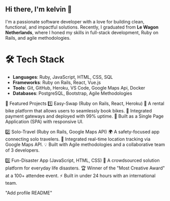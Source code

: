 ## Hi there, I'm kelvin 👋

I'm a passionate software developer with a love for building clean, functional, and impactful solutions. Recently, I graduated from **Le Wagon Netherlands**, where I honed my skills in full-stack development, Ruby on Rails, and agile methodologies.

# 🛠️ Tech Stack
- **Languages**: Ruby, JavaScript, HTML, CSS, SQL
- **Frameworks**: Ruby on Rails, React, Vue.js
- **Tools**: Git, GitHub, Heroku, VS Code, Google Maps Api, Docker
- **Databases**: PostgreSQL, Bootstrap, Agile Methodologies


🚀 Featured Projects
1️⃣ Easy-Swap (Ruby on Rails, React, Heroku)
🔹 A rental bike platform that allows users to seamlessly book bikes.
🔹 Integrated payment gateways and deployed with 99% uptime.
🔹 Built as a Single Page Application (SPA) with responsive UI.

2️⃣ Solo-Travel (Ruby on Rails, Google Maps API)
🌍 A safety-focused app connecting solo travelers.
📍 Integrated real-time location tracking via Google Maps API.
💡 Built with Agile methodologies and a collaborative team of 3 developers.

3️⃣ Fun-Disaster App (JavaScript, HTML, CSS)
🎉 A crowdsourced solution platform for everyday life disasters.
🏆 Winner of the "Most Creative Award" at a 100+ attendee event.
⚡ Built in under 24 hours with an international team.


<!--
**kelvinnyingi/kelvinnyingi** is a ✨ _special_ ✨ repository because its `README.md` (this file) appears on your GitHub profile.



Here are some ideas to get you started:

- 🔭 I’m currently working on ...
Here are some of the projects I’ve worked on:
- **[Rent a Pet](https://github.com/kelvinnyingi/rent-a-pet)**: A platform for pet lovers to rent pets.
- **[Watch List](https://github.com/kelvinnyingi/watch-list)**: A movie watchlist app built with Rails.

- 🌱 I’m currently learning ...
- Exploring advanced JavaScript concepts
- Diving deeper into DevOps and CI/CD pipelines

- 👯 I’m looking to collaborate on ...
- 🤔 I’m looking for help with ...
- 💬 Ask me about ...
- 📫 How to reach me: ...
lets connect!
LinkedIn: https://www.linkedin.com/in/kelvinnyingi/
Email: adikelvin1@gmail.com
      :nkelvin.nyingi@gmail.com
🌍 Portfolio (Coming Soon!)

- 😄 Pronouns: ...
HE/HIM
- ⚡ Fun fact: ...
I once built a "FUN-DISASTER" app in just 24hours during a hackathon!

-->"Add profile README"
